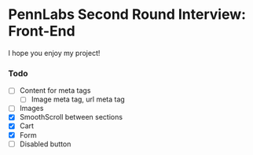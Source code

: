 # PennLabs Second Round Interview: Front-End
I hope you enjoy my project!

### Todo
- [ ] Content for meta tags
  - [ ] Image meta tag, url meta tag
- [ ] Images
- [x] SmoothScroll between sections
- [x] Cart
- [x] Form
- [ ] Disabled button
